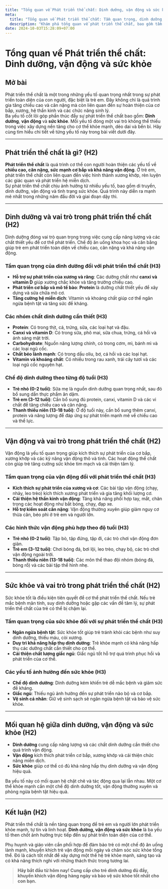 ```yaml
---
title: "Tổng quan về Phát triển thể chất: Dinh dưỡng, vận động và sức khỏe"
meta:
  title: "Tổng quan về Phát triển thể chất: Tầm quan trọng, dinh dưỡng, vận động và sức khỏe"
  description: "Khám phá tổng quan về phát triển thể chất, bao gồm tầm quan trọng, vai trò của dinh dưỡng, vận động và sức khỏe trong quá trình phát triển của trẻ em và người trưởng thành."
date: 2024-10-03T15:28:09+07:00
---
```


# Tổng quan về Phát triển thể chất: Dinh dưỡng, vận động và sức khỏe

## **Mở bài**
Phát triển thể chất là một trong những yếu tố quan trọng nhất trong sự phát triển toàn diện của con người, đặc biệt là trẻ em. Đây không chỉ là quá trình gia tăng chiều cao và cân nặng mà còn liên quan đến sự hoàn thiện của cơ bắp, xương, hệ thần kinh và các chức năng sinh lý.  
Ba yếu tố cốt lõi góp phần thúc đẩy sự phát triển thể chất bao gồm: **Dinh dưỡng**, **vận động** và **sức khỏe**. Mỗi yếu tố đóng một vai trò không thể thiếu trong việc xây dựng nền tảng cho cơ thể khỏe mạnh, dẻo dai và bền bỉ. Hãy cùng tìm hiểu chi tiết về từng yếu tố này trong bài viết dưới đây.

---

## **Phát triển thể chất là gì? (H2)**
**Phát triển thể chất** là quá trình cơ thể con người hoàn thiện các yếu tố về **chiều cao, cân nặng, sức mạnh cơ bắp và khả năng vận động**. Ở trẻ em, phát triển thể chất còn liên quan đến việc hình thành xương khớp, rèn luyện các giác quan và phát triển hệ miễn dịch.  
Sự phát triển thể chất chịu ảnh hưởng từ nhiều yếu tố, bao gồm di truyền, dinh dưỡng, vận động và tình trạng sức khỏe. Quá trình này diễn ra mạnh mẽ nhất trong những năm đầu đời và giai đoạn dậy thì.  

---

## **Dinh dưỡng và vai trò trong phát triển thể chất (H2)**
Dinh dưỡng đóng vai trò quan trọng trong việc cung cấp năng lượng và các chất thiết yếu để cơ thể phát triển. Chế độ ăn uống khoa học và cân bằng giúp trẻ em phát triển toàn diện về chiều cao, cân nặng và khả năng vận động.  

### **Tầm quan trọng của dinh dưỡng đối với phát triển thể chất (H3)**
- **Hỗ trợ sự phát triển của xương và răng**: Các dưỡng chất như **canxi và vitamin D** giúp xương chắc khỏe và tăng trưởng chiều cao.  
- **Phát triển cơ bắp và mô tế bào**: **Protein** là dưỡng chất thiết yếu để xây dựng và sửa chữa mô cơ.  
- **Tăng cường hệ miễn dịch**: Vitamin và khoáng chất giúp cơ thể ngăn ngừa bệnh tật và tăng sức đề kháng.  

### **Các nhóm chất dinh dưỡng cần thiết (H3)**
- **Protein**: Có trong thịt, cá, trứng, sữa, các loại hạt và đậu.  
- **Canxi và vitamin D**: Có trong sữa, phô mai, sữa chua, trứng, cá hồi và ánh sáng mặt trời.  
- **Carbohydrate**: Nguồn năng lượng chính, có trong cơm, mì, bánh mì và các loại ngũ cốc.  
- **Chất béo lành mạnh**: Có trong dầu oliu, bơ, cá hồi và các loại hạt.  
- **Vitamin và khoáng chất**: Có nhiều trong rau xanh, trái cây tươi và các loại ngũ cốc nguyên hạt.  

### **Chế độ dinh dưỡng theo từng độ tuổi (H3)**
- **Trẻ nhỏ (0-2 tuổi)**: Sữa mẹ là nguồn dinh dưỡng quan trọng nhất, sau đó bổ sung dần thực phẩm ăn dặm.  
- **Trẻ em (3-12 tuổi)**: Cần bổ sung đủ protein, canxi, vitamin D và các vi chất để tăng chiều cao và cân nặng.  
- **Thanh thiếu niên (13-18 tuổi)**: Ở độ tuổi này, cần bổ sung thêm canxi, protein và năng lượng để đáp ứng sự phát triển mạnh mẽ về chiều cao và thể lực.  

---

## **Vận động và vai trò trong phát triển thể chất (H2)**
Vận động là yếu tố quan trọng giúp kích thích sự phát triển của cơ bắp, xương khớp và các kỹ năng vận động thô và tinh. Các hoạt động thể chất còn giúp trẻ tăng cường sức khỏe tim mạch và cải thiện tâm lý.  

### **Tầm quan trọng của vận động đối với phát triển thể chất (H3)**
- **Kích thích sự phát triển của xương và cơ**: Các bài tập vận động (chạy, nhảy, leo trèo) kích thích xương phát triển và gia tăng khối lượng cơ.  
- **Cải thiện hệ thần kinh vận động**: Tăng khả năng phối hợp tay, mắt, chân trong các hoạt động như bắt bóng, chạy, đạp xe.  
- **Hỗ trợ kiểm soát cân nặng**: Vận động thường xuyên giúp giảm nguy cơ thừa cân, béo phì ở trẻ em và người lớn.  

### **Các hình thức vận động phù hợp theo độ tuổi (H3)**
- **Trẻ nhỏ (0-2 tuổi)**: Tập bò, tập đứng, tập đi, các trò chơi vận động đơn giản.  
- **Trẻ em (3-12 tuổi)**: Chơi bóng đá, bơi lội, leo trèo, chạy bộ, các trò chơi vận động ngoài trời.  
- **Thanh thiếu niên (13-18 tuổi)**: Các môn thể thao đội nhóm (bóng đá, bóng rổ) và các bài tập thể hình nhẹ.  

---

## **Sức khỏe và vai trò trong phát triển thể chất (H2)**
Sức khỏe tốt là điều kiện tiên quyết để cơ thể phát triển thể chất. Nếu trẻ mắc bệnh mãn tính, suy dinh dưỡng hoặc gặp các vấn đề tâm lý, sự phát triển thể chất của trẻ có thể bị chậm lại.  

### **Tầm quan trọng của sức khỏe đối với sự phát triển thể chất (H3)**
- **Ngăn ngừa bệnh tật**: Sức khỏe tốt giúp trẻ tránh khỏi các bệnh như suy dinh dưỡng, thiếu máu, còi xương.  
- **Duy trì khả năng hấp thụ dinh dưỡng**: Trẻ khỏe mạnh có khả năng hấp thụ các dưỡng chất cần thiết cho cơ thể.  
- **Cải thiện chất lượng giấc ngủ**: Giấc ngủ tốt hỗ trợ quá trình phục hồi và phát triển của cơ thể.  

### **Các yếu tố ảnh hưởng đến sức khỏe (H3)**
- **Chế độ dinh dưỡng**: Dinh dưỡng kém khiến trẻ dễ mắc bệnh và giảm sức đề kháng.  
- **Giấc ngủ**: Thiếu ngủ ảnh hưởng đến sự phát triển não bộ và cơ bắp.  
- **Vệ sinh cá nhân**: Giữ vệ sinh sạch sẽ ngăn ngừa bệnh tật và bảo vệ sức khỏe.  

---

## **Mối quan hệ giữa dinh dưỡng, vận động và sức khỏe (H2)**
- **Dinh dưỡng** cung cấp năng lượng và các chất dinh dưỡng cần thiết cho quá trình vận động.  
- **Vận động** kích thích phát triển cơ bắp, xương khớp và cải thiện chức năng miễn dịch.  
- **Sức khỏe** giúp cơ thể có đủ khả năng hấp thụ dinh dưỡng và vận động hiệu quả.  

Ba yếu tố này có mối quan hệ chặt chẽ và tác động qua lại lẫn nhau. Một cơ thể khỏe mạnh cần một chế độ dinh dưỡng tốt, vận động thường xuyên và phòng ngừa bệnh tật hiệu quả.  

---

## **Kết luận (H2)**
Phát triển thể chất là nền tảng quan trọng để trẻ em và người lớn phát triển khỏe mạnh, tự tin và linh hoạt. **Dinh dưỡng, vận động và sức khỏe** là ba yếu tố then chốt ảnh hưởng trực tiếp đến sự phát triển toàn diện của cơ thể.  

Phụ huynh và giáo viên cần phối hợp để đảm bảo trẻ có một chế độ ăn uống lành mạnh, khuyến khích trẻ vận động mỗi ngày và chăm sóc sức khỏe tổng thể. Đó là cách tốt nhất để xây dựng một thế hệ trẻ khỏe mạnh, sáng tạo và có khả năng thích nghi với những thách thức trong tương lai.  

> **Hãy bắt đầu từ hôm nay! Cung cấp cho trẻ dinh dưỡng đủ đầy, khuyến khích vận động hàng ngày và bảo vệ sức khỏe tốt nhất cho con bạn.**
